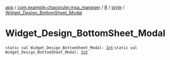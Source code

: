 [app](../../../index.md) / [com.example.chaosruler.msa_manager](../../index.md) / [R](../index.md) / [style](index.md) / [Widget_Design_BottomSheet_Modal](.)

# Widget_Design_BottomSheet_Modal

`static val Widget_Design_BottomSheet_Modal: `[`Int`](https://kotlinlang.org/api/latest/jvm/stdlib/kotlin/-int/index.html)
`static val Widget_Design_BottomSheet_Modal: `[`Int`](https://kotlinlang.org/api/latest/jvm/stdlib/kotlin/-int/index.html)